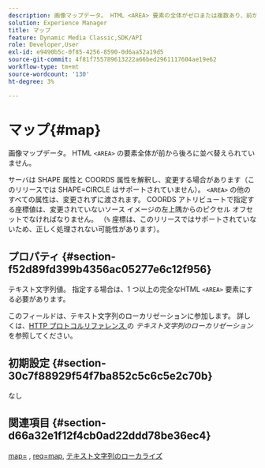 ```yaml
---
description: 画像マップデータ。 HTML <AREA> 要素の全体がゼロまたは複数あり、前から後ろに並べ替えられています。
solution: Experience Manager
title: マップ
feature: Dynamic Media Classic,SDK/API
role: Developer,User
exl-id: e9490b5c-0f85-4256-8590-0d6aa52a19d5
source-git-commit: 4f81f755789613222a66bed2961117604ae19e62
workflow-type: tm+mt
source-wordcount: '130'
ht-degree: 3%

---
```


# マップ{#map}

画像マップデータ。 HTML `<AREA>` の要素全体が前から後ろに並べ替えられていません。

サーバは SHAPE 属性と COORDS 属性を解釈し、変更する場合があります（このリリースでは SHAPE=CIRCLE はサポートされていません）。 `<AREA>` の他のすべての属性は、変更されずに渡されます。 COORDS アトリビュートで指定する座標値は、変更されていないソース イメージの左上隅からのピクセル オフセットでなければなりません。 （`%` 座標は、このリリースではサポートされていないため、正しく処理されない可能性があります）。

## プロパティ {#section-f52d89fd399b4356ac05277e6c12f956}

テキスト文字列値。 指定する場合は、1 つ以上の完全なHTML `<AREA>` 要素にする必要があります。

このフィールドは、テキスト文字列のローカリゼーションに参加します。 詳しくは、[HTTP プロトコルリファレンス ](/help/aem-is-ir-api/is-api/http-ref/image-serving-api-ref/c-http-protocol-reference/c-syntax-and-features/r-text-string-localization.md) の *テキスト文字列のローカリゼーション* を参照してください。

## 初期設定 {#section-30c7f88929f54f7ba852c5c6c5e2c70b}

なし

## 関連項目 {#section-d66a32e1f12f4cb0ad22ddd78be36ec4}

[map=](/help/aem-is-ir-api/is-api/http-ref/image-serving-api-ref/c-http-protocol-reference/c-command-reference/r-map.md) , [req=map](/help/aem-is-ir-api/is-api/http-ref/image-serving-api-ref/c-http-protocol-reference/c-command-reference/r-req/r-req.md), [ テキスト文字列のローカライズ ](/help/aem-is-ir-api/is-api/http-ref/image-serving-api-ref/c-http-protocol-reference/c-syntax-and-features/r-text-string-localization.md)
